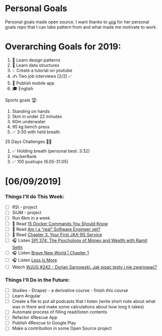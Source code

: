 Personal Goals
==============

Personal goals made open source. I want thanks to [una](https://github.com/una/personal-goals) for her personal goals repo that I can take pattern from and what made me motivate to work. 


# Overarching Goals for 2019:
1. 💚 Learn design patterns
2. 💙 Learn data structures
3. 💡 Create a tutorial on youtube
4. ✍️ Two job interviews [2/2] ✅
5. 📱 Publish mobile app
6. 🎓 English

Sports goals 🏆:
1. Standing on hands
2. 5km in under 22 minutes
3. 60m underwater
4. 95 kg bench press
5. ✅ 3:30 with held breath

25 Days Challenges 💪💪
1. ✅ Holding breath (personal best: 3:32)
2. HackerRank
3. ✅ 100 pushups (6.05-31.05)

# [06/09/2019]

### Things I'll do This Week:

- [ ] RSI - project
- [ ] SiUM - project
- [ ] Run 6km in a week
- [ ] 📗 Read [15 Docker Commands You Should Know](https://towardsdatascience.com/15-docker-commands-you-should-know-970ea5203421)
- [ ] 📗 Read [Am I a “real” Software Engineer yet?](https://medium.com/free-code-camp/am-i-a-real-software-engineer-yet-a0f38a2248c0)
- [ ] 📗 Read [Chapter 3. Your First JAX-RS Service](https://dennis-xlc.gitbooks.io/restful-java-with-jax-rs-2-0-en/content/en/part1/chapter3/your_first_jax_rs_service.html)
- [ ] 🎧 Listen [SPI 374: The Psychology of Money and Wealth with Ramit Sethi](https://www.smartpassiveincome.com/podcasts/the-psychology-of-money-and-wealth-with-ramit-sethi/)
- [ ] 🎧 Listen [Brave New World | Chapter 1](https://www.youtube.com/watch?v=psmAI6tTKeo)
- [ ] 🎧 Listen [Less Is More](https://www.youtube.com/watch?v=PE-0zoUHPC8)
- [ ] Watch [WJUG #242 - Dorian Sarnowski: Jak pisać testy i nie zwariować?](https://www.youtube.com/watch?v=bLZFcWE_xrs)

### Things I'll Do in the Future:

- [ ] Studies - Etrapez - a derivative course - finish this course
- [ ] Learn Angular
- [ ] Create a file to put all podcasts that I listen (write short note about what was in there and make some calculations about how long it takes)
- [ ] Automate process of filling read/listen contents
- [ ] Refactor 4Rescue App
- [ ] Publish 4Rescue to Google Play
- [ ] Make a contribution in some Open Source project
